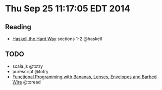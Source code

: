 # Thu Sep 25 11:17:05 EDT 2014

## Reading
  - [Haskell the Hard Way](http://yannesposito.com/Scratch/en/blog/Haskell-the-Hard-Way/) sections 1-2 @haskell

## TODO
  - scala.js @totry
  - purescript @totry
  - [Functional Programming with Bananas, Lenses, Envelopes and Barbed Wire](http://eprints.eemcs.utwente.nl/7281/01/db-utwente-40501F46.pdf) @toread
